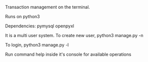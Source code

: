 Transaction management on the terminal.

Runs on python3

Dependencies:
pymysql
openpyxl

It is a multi user system. To create new user,
python3 manage.py -n



To  login,
python3 manage.py -l

Run command help  inside it's console for available operations
